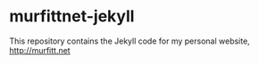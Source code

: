 # murfittnet-jekyll

This repository contains the Jekyll code for my personal website, http://murfitt.net
